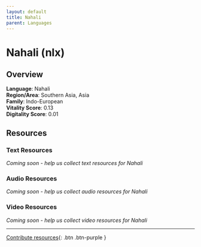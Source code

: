```yaml
---
layout: default
title: Nahali
parent: Languages
---
```


# Nahali (nlx)

## Overview

**Language**: Nahali  
**Region/Area**: Southern Asia, Asia  
**Family**: Indo-European  
**Vitality Score**: 0.13  
**Digitality Score**: 0.01  

## Resources

### Text Resources
*Coming soon - help us collect text resources for Nahali*

### Audio Resources
*Coming soon - help us collect audio resources for Nahali*

### Video Resources
*Coming soon - help us collect video resources for Nahali*

---

[Contribute resources](https://fairtrain.github.io/){: .btn .btn-purple }
